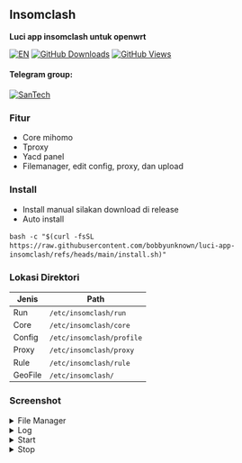 ## Insomclash
**Luci app insomclash untuk openwrt**

[![EN](https://img.shields.io/badge/lang-EN-red.svg?style=for-the-badge)](README-EN.md)
[![GitHub Downloads](https://img.shields.io/github/downloads/bobbyunknown/luci-app-insomclash/total?style=for-the-badge&logo=github)](https://github.com/bobbyunknown/luci-app-insomclash/releases)
[![GitHub Views](https://img.shields.io/badge/VIEWS-0-brightgreen?style=for-the-badge&logo=github)](https://github.com/bobbyunknown/luci-app-insomclash)


#### Telegram group:
[![SanTech](https://img.shields.io/badge/SanTech-2CA5E0?style=for-the-badge&logo=telegram&logoColor=white)](https://t.me/+TuLCASzJrVJmNzM1)


### Fitur
- Core mihomo
- Tproxy
- Yacd panel
- Filemanager, edit config, proxy, dan upload

### Install
- Install manual silakan download di release
- Auto install
```
bash -c "$(curl -fsSL https://raw.githubusercontent.com/bobbyunknown/luci-app-insomclash/refs/heads/main/install.sh)"
```

### Lokasi Direktori
| Jenis | Path |
|-------|------|
| Run | `/etc/insomclash/run` |
| Core | `/etc/insomclash/core` |
| Config | `/etc/insomclash/profile` |
| Proxy | `/etc/insomclash/proxy` |
| Rule | `/etc/insomclash/rule` |
| GeoFile | `/etc/insomclash/` |


### Screenshot

<details>
<summary>File Manager</summary>

![File Manager](img/filemanager.png)
</details>

<details>
<summary>Log</summary>

![Log](img/log.png)
</details>

<details>
<summary>Start</summary>

![Start](img/start.png)
</details>

<details>
<summary>Stop</summary>

![Stop](img/stop.png)
</details>

